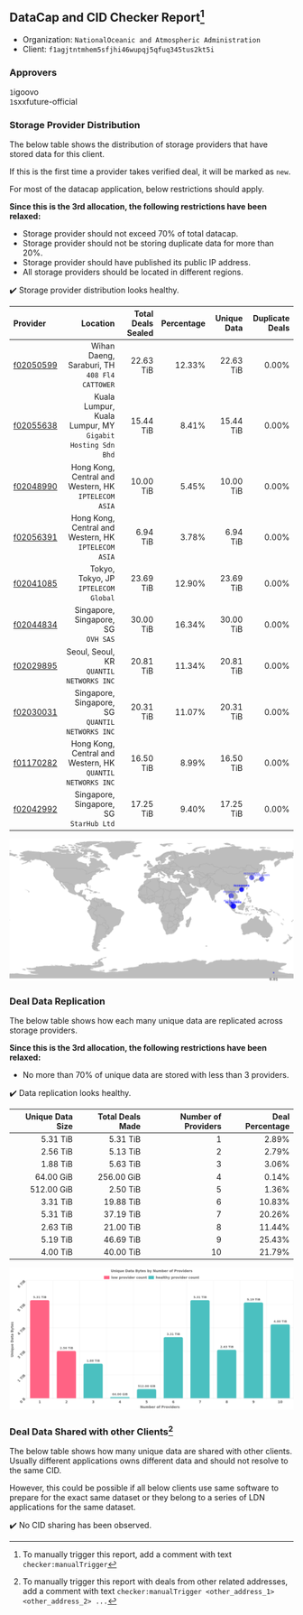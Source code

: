## DataCap and CID Checker Report[^1]
 - Organization: `NationalOceanic and Atmospheric Administration`
 - Client: `f1agjtntmhem5sfjhi46wupqj5qfuq345tus2kt5i`
### Approvers
`1`igoovo<br/>`1`sxxfuture-official

### Storage Provider Distribution
The below table shows the distribution of storage providers that have stored data for this client.

If this is the first time a provider takes verified deal, it will be marked as `new`.

For most of the datacap application, below restrictions should apply.

**Since this is the 3rd allocation, the following restrictions have been relaxed:**
 - Storage provider should not exceed 70% of total datacap.
 - Storage provider should not be storing duplicate data for more than 20%.
 - Storage provider should have published its public IP address.
 - All storage providers should be located in different regions.

✔️ Storage provider distribution looks healthy.

| Provider                                              |                                                      Location | Total Deals Sealed | Percentage | Unique Data | Duplicate Deals |
| :---------------------------------------------------- | ------------------------------------------------------------: | -----------------: | ---------: | ----------: | --------------: |
| [f02050599](https://filfox.info/en/address/f02050599) |              Wihan Daeng, Saraburi, TH<br/>`408 Fl4 CATTOWER` |          22.63 TiB |     12.33% |   22.63 TiB |           0.00% |
| [f02055638](https://filfox.info/en/address/f02055638) |  Kuala Lumpur, Kuala Lumpur, MY<br/>`Gigabit Hosting Sdn Bhd` |          15.44 TiB |      8.41% |   15.44 TiB |           0.00% |
| [f02048990](https://filfox.info/en/address/f02048990) |       Hong Kong, Central and Western, HK<br/>`IPTELECOM ASIA` |          10.00 TiB |      5.45% |   10.00 TiB |           0.00% |
| [f02056391](https://filfox.info/en/address/f02056391) |       Hong Kong, Central and Western, HK<br/>`IPTELECOM ASIA` |           6.94 TiB |      3.78% |    6.94 TiB |           0.00% |
| [f02041085](https://filfox.info/en/address/f02041085) |                       Tokyo, Tokyo, JP<br/>`IPTELECOM Global` |          23.69 TiB |     12.90% |   23.69 TiB |           0.00% |
| [f02044834](https://filfox.info/en/address/f02044834) |                        Singapore, Singapore, SG<br/>`OVH SAS` |          30.00 TiB |     16.34% |   30.00 TiB |           0.00% |
| [f02029895](https://filfox.info/en/address/f02029895) |                   Seoul, Seoul, KR<br/>`QUANTIL NETWORKS INC` |          20.81 TiB |     11.34% |   20.81 TiB |           0.00% |
| [f02030031](https://filfox.info/en/address/f02030031) |           Singapore, Singapore, SG<br/>`QUANTIL NETWORKS INC` |          20.31 TiB |     11.07% |   20.31 TiB |           0.00% |
| [f01170282](https://filfox.info/en/address/f01170282) | Hong Kong, Central and Western, HK<br/>`QUANTIL NETWORKS INC` |          16.50 TiB |      8.99% |   16.50 TiB |           0.00% |
| [f02042992](https://filfox.info/en/address/f02042992) |                    Singapore, Singapore, SG<br/>`StarHub Ltd` |          17.25 TiB |      9.40% |   17.25 TiB |           0.00% |

<img src="https://raw.githubusercontent.com/data-preservation-programs/filplus-checker-assets/main/filecoin-project/filecoin-plus-large-datasets/issues/1653/1678782207278.png"/>

### Deal Data Replication
The below table shows how each many unique data are replicated across storage providers.


**Since this is the 3rd allocation, the following restrictions have been relaxed:**
- No more than 70% of unique data are stored with less than 3 providers.

✔️ Data replication looks healthy.

| Unique Data Size | Total Deals Made | Number of Providers | Deal Percentage |
| ---------------: | ---------------: | ------------------: | --------------: |
|         5.31 TiB |         5.31 TiB |                   1 |           2.89% |
|         2.56 TiB |         5.13 TiB |                   2 |           2.79% |
|         1.88 TiB |         5.63 TiB |                   3 |           3.06% |
|        64.00 GiB |       256.00 GiB |                   4 |           0.14% |
|       512.00 GiB |         2.50 TiB |                   5 |           1.36% |
|         3.31 TiB |        19.88 TiB |                   6 |          10.83% |
|         5.31 TiB |        37.19 TiB |                   7 |          20.26% |
|         2.63 TiB |        21.00 TiB |                   8 |          11.44% |
|         5.19 TiB |        46.69 TiB |                   9 |          25.43% |
|         4.00 TiB |        40.00 TiB |                  10 |          21.79% |

<img src="https://raw.githubusercontent.com/data-preservation-programs/filplus-checker-assets/main/filecoin-project/filecoin-plus-large-datasets/issues/1653/1678782208074.png"/>

### Deal Data Shared with other Clients[^3]
The below table shows how many unique data are shared with other clients.
Usually different applications owns different data and should not resolve to the same CID.

However, this could be possible if all below clients use same software to prepare for the exact same dataset or they belong to a series of LDN applications for the same dataset.

✔️ No CID sharing has been observed.

[^1]: To manually trigger this report, add a comment with text `checker:manualTrigger`

[^2]: Deals from those addresses are combined into this report as they are specified with `checker:manualTrigger`

[^3]: To manually trigger this report with deals from other related addresses, add a comment with text `checker:manualTrigger <other_address_1> <other_address_2> ...`
